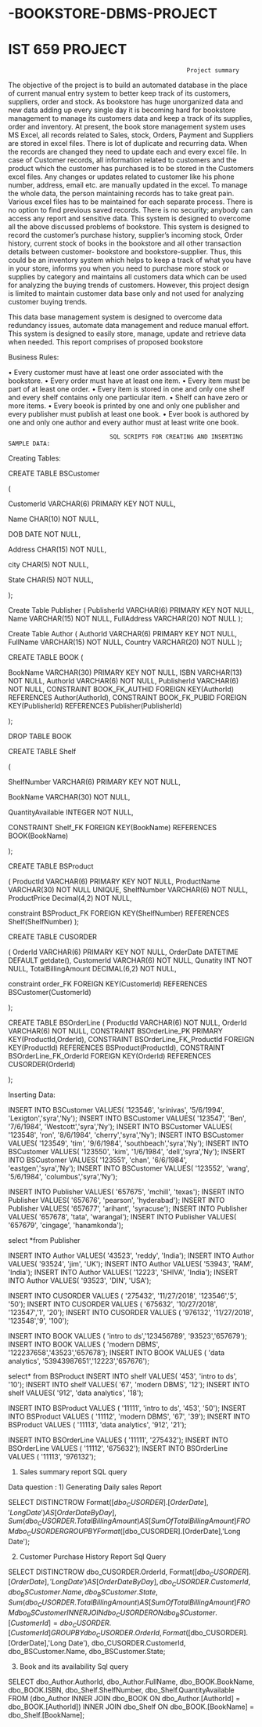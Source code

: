 # -BOOKSTORE-DBMS-PROJECT
# IST 659 PROJECT 

                               
                                           
                                  
                                            
                                                                                                         

  
                                               	
                                                                
                                                  
                                                       Project summary
The objective of the project is to build an automated database in the place of current manual entry system to better keep track of its customers, suppliers, order and stock. As bookstore has huge unorganized data and new data adding up every single day it is becoming hard for bookstore management to manage its customers data and keep a track of its supplies, order and inventory.
At present, the book store management system uses MS Excel, all records related to Sales, stock, Orders, Payment and Suppliers are stored in excel files. There is lot of duplicate and recurring data. When the records are changed they need to update each and every excel file. In case of Customer records, all information related to customers and the product which the customer has purchased is to be stored in the Customers excel files. Any changes or updates related to customer like his phone number, address, email etc. are manually updated in the excel.
To manage the whole data, the person maintaining records has to take great pain. Various excel files has to be maintained for each separate process. There is no option to find previous saved records. There is no security; anybody can access any report and sensitive data.
This system is designed to overcome all the above discussed problems of bookstore. This system is designed to record the customer’s purchase history, supplier’s incoming stock, Order history, current stock of books in the bookstore and all other transaction details between customer- bookstore and bookstore-supplier. Thus, this could be an inventory system which helps to keep a track of what you have in your store, informs you when you need to purchase more stock or supplies by category and maintains all customers data which can be used for analyzing the buying trends of customers. However, this project design is limited to maintain customer data base only and not used for analyzing customer buying trends.

This data base management system is designed to overcome data redundancy issues, automate data management and reduce manual effort. This system is designed to easily store, manage, update and retrieve data when needed. This report comprises of proposed bookstore                                                                                                                 



Business Rules:

•	Every customer must have at least one order associated with the bookstore.
•	Every order must have at least one item.
•	Every item must be part of at least one order.
•	Every item is stored in one and only one shelf and every shelf contains only one particular item.
•	Shelf can have zero or more items.
•	Every boeok is printed by one and only one publisher and every publisher must publish at least one book.
•	Ever book is authored by one and only one author and every author must at least write one book.



                                 SQL SCRIPTS FOR CREATING AND INSERTING SAMPLE DATA:

Creating Tables:

CREATE TABLE BSCustomer

(

CustomerId VARCHAR(6) PRIMARY KEY NOT NULL,

Name CHAR(10) NOT NULL,

DOB DATE NOT NULL,

Address CHAR(15) NOT NULL,

city CHAR(5)  NOT NULL,

State CHAR(5) NOT NULL,

);

 
Create Table Publisher
(
PublisherId VARCHAR(6) PRIMARY KEY NOT NULL,
Name VARCHAR(15) NOT NULL,
FullAddress VARCHAR(20) NOT NULL
);


Create Table Author
(
AuthorId VARCHAR(6) PRIMARY KEY NOT NULL,
FullName VARCHAR(15) NOT NULL,
Country VARCHAR(20) NOT NULL
);


CREATE TABLE BOOK
(

BookName VARCHAR(30) PRIMARY KEY NOT NULL,
ISBN VARCHAR(13)  NOT NULL,
AuthorId VARCHAR(6) NOT NULL,
PublisherId VARCHAR(6) NOT NULL,
CONSTRAINT BOOK_FK_AUTHID FOREIGN KEY(AuthorId) REFERENCES Author(AuthorId),
CONSTRAINT BOOK_FK_PUBID FOREIGN KEY(PublisherId) REFERENCES Publisher(PublisherId)

);

DROP TABLE BOOK

CREATE TABLE Shelf

(

ShelfNumber VARCHAR(6) PRIMARY KEY NOT NULL,

BookName VARCHAR(30) NOT NULL,

QuantityAvailable INTEGER NOT NULL,

CONSTRAINT Shelf_FK FOREIGN KEY(BookName) REFERENCES BOOK(BookName)

);


CREATE TABLE BSProduct

(
ProductId VARCHAR(6) PRIMARY KEY NOT NULL,
ProductName VARCHAR(30) NOT NULL UNIQUE,
ShelfNumber VARCHAR(6) NOT NULL,
ProductPrice Decimal(4,2) NOT NULL,

constraint BSProduct_FK FOREIGN KEY(ShelfNumber) REFERENCES Shelf(ShelfNumber)
);


CREATE TABLE CUSORDER

(
OrderId VARCHAR(6) PRIMARY KEY NOT NULL,
OrderDate DATETIME DEFAULT getdate(),
CustomerId VARCHAR(6) NOT NULL,
Qunatity INT NOT NULL,
TotalBillingAmount DECIMAL(6,2) NOT NULL,


constraint order_FK FOREIGN KEY(CustomerId) REFERENCES BSCustomer(CustomerId)

);

CREATE TABLE BSOrderLine
(
ProductId VARCHAR(6) NOT NULL,
OrderId VARCHAR(6) NOT NULL,
CONSTRAINT BSOrderLine_PK PRIMARY KEY(ProductId,OrderId),
CONSTRAINT BSOrderLine_FK_ProductId FOREIGN KEY(ProductId) REFERENCES BSProduct(ProductId),
CONSTRAINT BSOrderLine_FK_OrderId FOREIGN KEY(OrderId) REFERENCES CUSORDER(OrderId)

);


Inserting Data:


INSERT INTO BSCustomer VALUES( '123546', 'srinivas', '5/6/1994', 'Lexigton','syra','Ny');
INSERT INTO BSCustomer VALUES( '123547', 'Ben', '7/6/1984', 'Westcott','syra','Ny');
INSERT INTO BSCustomer VALUES( '123548', 'ron', '8/6/1984', 'cherry','syra','Ny');
INSERT INTO BSCustomer VALUES( '123549', 'tim', '9/6/1984', 'southbeach','syra','Ny');
INSERT INTO BSCustomer VALUES( '123550', 'kim', '1/6/1984', 'dell','syra','Ny');
INSERT INTO BSCustomer VALUES( '123551', 'chan', '6/6/1984', 'eastgen','syra','Ny');
INSERT INTO BSCustomer VALUES( '123552', 'wang', '5/6/1984', 'columbus','syra','Ny');



INSERT INTO Publisher VALUES( '657675', 'mchill', 'texas');
INSERT INTO Publisher VALUES( '657676', 'pearson', 'hyderabad');
INSERT INTO Publisher VALUES( '657677', 'arihant', 'syracuse');
INSERT INTO Publisher VALUES( '657678', 'tata', 'warangal');
INSERT INTO Publisher VALUES( '657679', 'cingage', 'hanamkonda');

select *from Publisher

INSERT INTO Author VALUES( '43523', 'reddy', 'India');
INSERT INTO Author VALUES( '93524', 'jim', 'UK');
INSERT INTO Author VALUES( '53943', 'RAM', 'India');
INSERT INTO Author VALUES( '12223', 'SHIVA', 'India');
INSERT INTO Author VALUES( '93523', 'DIN', 'USA');


INSERT INTO CUSORDER VALUES  ( '275432', '11/27/2018', '123546','5', '50');
INSERT INTO CUSORDER VALUES  ( '675632', '10/27/2018', '123547','1', '20');
INSERT INTO CUSORDER VALUES  ( '976132', '11/27/2018', '123548','9', '100');

INSERT INTO BOOK VALUES  ( 'intro to ds','123456789', '93523','657679');
INSERT INTO BOOK VALUES  ( 'modern DBMS', '122237658','43523','657678');
INSERT INTO BOOK VALUES  ( 'data analytics', '53943987651','12223','657676');

select* from BSProduct
INSERT INTO shelf VALUES( '453', 'intro to ds', '10');
INSERT INTO shelf VALUES( '67', 'modern DBMS', '12');
INSERT INTO shelf VALUES( '912', 'data analytics', '18');

INSERT INTO BSProduct VALUES  ( '11111', 'intro to ds', '453', '50');
INSERT INTO BSProduct VALUES  ( '11112', 'modern DBMS', '67', '39');
INSERT INTO BSProduct VALUES  ( '11113', 'data analytics', '912', '21');

INSERT INTO BSOrderLine VALUES  ( '11111', '275432');
INSERT INTO BSOrderLine VALUES  ( '11112', '675632');
INSERT INTO BSOrderLine VALUES  ( '11113', '976132');

1)	Sales summary report
SQL query

Data question : 1)	Generating Daily sales Report

SELECT DISTINCTROW Format$([dbo_CUSORDER].[OrderDate],'Long Date') AS [OrderDate By Day], Sum(dbo_CUSORDER.TotalBillingAmount) AS [Sum Of TotalBillingAmount]
FROM dbo_CUSORDER
GROUP BY Format$([dbo_CUSORDER].[OrderDate],'Long Date');


2)	Customer Purchase History Report
Sql Query



SELECT DISTINCTROW dbo_CUSORDER.OrderId, Format$([dbo_CUSORDER].[OrderDate],'Long Date') AS [OrderDate By Day], dbo_CUSORDER.CustomerId, dbo_BSCustomer.Name, dbo_BSCustomer.State, Sum(dbo_CUSORDER.TotalBillingAmount) AS [Sum Of TotalBillingAmount]
FROM dbo_BSCustomer INNER JOIN dbo_CUSORDER ON dbo_BSCustomer.[CustomerId] = dbo_CUSORDER.[CustomerId]
GROUP BY dbo_CUSORDER.OrderId, Format$([dbo_CUSORDER].[OrderDate],'Long Date'), dbo_CUSORDER.CustomerId, dbo_BSCustomer.Name, dbo_BSCustomer.State;



3)	Book and its availability
Sql query


SELECT dbo_Author.AuthorId, dbo_Author.FullName, dbo_BOOK.BookName, dbo_BOOK.ISBN, dbo_Shelf.ShelfNumber, dbo_Shelf.QuantityAvailable
FROM (dbo_Author INNER JOIN dbo_BOOK ON dbo_Author.[AuthorId] = dbo_BOOK.[AuthorId]) INNER JOIN dbo_Shelf ON dbo_BOOK.[BookName] = dbo_Shelf.[BookName];


